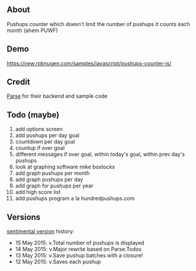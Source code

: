 ## About

Pushups counter which doesn't limit the number of pushups it counts each month (ahem PUWF)

## Demo

https://new.robnugen.com/samples/javascript/pushups-counter-js/

## Credit

[Parse](http://www.parse.com) for their backend and sample code

## Todo (maybe)

1. add options screen
1. add pushups per day goal
1. countdown per day goal
1. countup if over goal
1. different messages if over goal, within today's goal, within prev day's pushups
1. look at graphing software mike bostocks
1. add graph pushups per month
1. add graph pushups per day
1. add graph for pushups per year
1. add high score list
1. add pushups program a la hundredpushups.com

## Versions

[sentimental version](http://sentimentalversioning.org/) history:

* 15 May 2015: v.Total number of pushups is displayed
* 14 May 2015: v.Major rewrite based on Parse.Todos
* 13 May 2015: v.Save pushup batches with a closure!
* 12 May 2015: v.Saves each pushup
